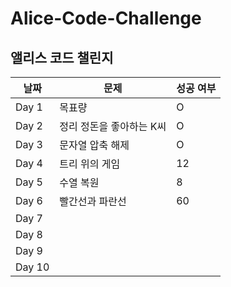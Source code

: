 # Alice-Code-Challenge
앨리스 코드 챌린지
---
| 날짜 | 문제 | 성공 여부 |
| --- | --- | --- |
| Day 1 | 목표량 | O |
| Day 2 | 정리 정돈을 좋아하는 K씨 | O |
| Day 3 | 문자열 압축 해제 | O | 
| Day 4 | 트리 위의 게임 | 12 | 
| Day 5 | 수열 복원 | 8 | 
| Day 6 | 빨간선과 파란선 | 60 | 
| Day 7 |  |  | 
| Day 8 |  |  | 
| Day 9 |  |  | 
| Day 10 |  |  | 
